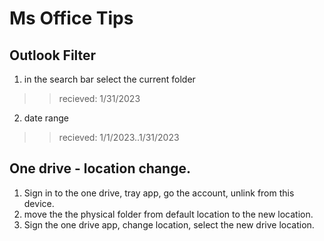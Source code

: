 
# Ms Office Tips

## Outlook Filter

1. in the search bar select the current folder
>> recieved: 1/31/2023

2. date range
>> recieved: 1/1/2023..1/31/2023 

## One drive - location change.

1. Sign in to the one drive, tray app, go the account, unlink from this device.
2. move the the physical folder from default location to the new location.
3. Sign the one drive app, change location, select the new drive location.